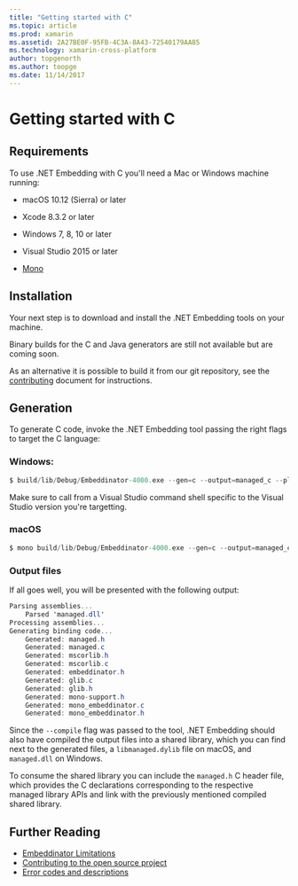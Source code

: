 ```yaml
---
title: "Getting started with C"
ms.topic: article
ms.prod: xamarin
ms.assetid: 2A27BE0F-95FB-4C3A-8A43-72540179AA85
ms.technology: xamarin-cross-platform
author: topgenorth
ms.author: toopge
ms.date: 11/14/2017
---
```


# Getting started with C


## Requirements

To use .NET Embedding with C you'll need a Mac or Windows machine running:

* macOS 10.12 (Sierra) or later
* Xcode 8.3.2 or later

* Windows 7, 8, 10 or later
* Visual Studio 2015 or later

* [Mono](http://www.mono-project.com/download/)


## Installation

Your next step is to download and install the .NET Embedding tools on your machine.

Binary builds for the C and Java generators are still not available but are coming soon.

As an alternative it is possible to build it from our git repository, see the [contributing](https://github.com/mono/Embeddinator-4000/blob/master/docs/Contributing.md) document for instructions.


## Generation

To generate C code, invoke the .NET Embedding tool passing the right flags to target the C language:

### Windows:

```csharp
$ build/lib/Debug/Embeddinator-4000.exe --gen=c --output=managed_c --platform=windows --compile managed.dll
```

Make sure to call from a Visual Studio command shell specific to the Visual Studio version you're targetting.

### macOS

```csharp
$ mono build/lib/Debug/Embeddinator-4000.exe --gen=c --output=managed_c --platform=macos --compile managed.dll
```

### Output files

If all goes well, you will be presented with the following output:

```csharp
Parsing assemblies...
    Parsed 'managed.dll'
Processing assemblies...
Generating binding code...
    Generated: managed.h
    Generated: managed.c
    Generated: mscorlib.h
    Generated: mscorlib.c
    Generated: embeddinator.h
    Generated: glib.c
    Generated: glib.h
    Generated: mono-support.h
    Generated: mono_embeddinator.c
    Generated: mono_embeddinator.h
```

Since the `--compile` flag was passed to the tool, .NET Embedding should also have compiled the output files into a shared library, which you can find next to the generated files, a `libmanaged.dylib` file on macOS, and `managed.dll` on Windows.

To consume the shared library you can include the `managed.h` C header file, which provides the C declarations corresponding to the respective managed library APIs and link with the previously mentioned compiled shared library.

## Further Reading

* [Embeddinator Limitations](~/tools/dotnet-embedding/limitations.md)
* [Contributing to the open source project](https://github.com/mono/Embeddinator-4000/blob/master/docs/Contributing.md)
* [Error codes and descriptions](~/tools/dotnet-embedding/errors.md)
